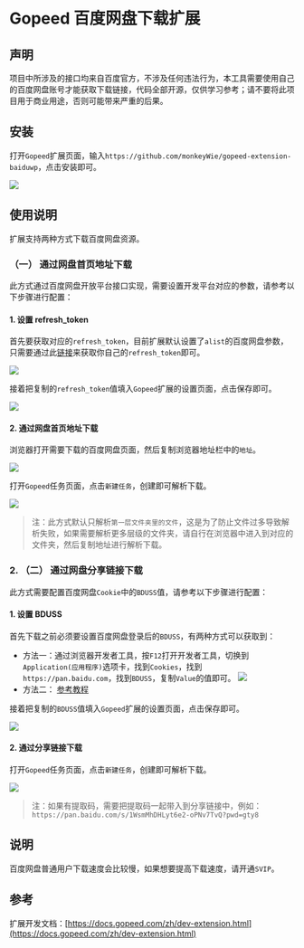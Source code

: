 # Gopeed 百度网盘下载扩展

## 声明

项目中所涉及的接口均来自百度官方，不涉及任何违法行为，本工具需要使用自己的百度网盘账号才能获取下载链接，代码全部开源，仅供学习参考；请不要将此项目用于商业用途，否则可能带来严重的后果。

## 安装

打开`Gopeed`扩展页面，输入`https://github.com/monkeyWie/gopeed-extension-baiduwp`，点击安装即可。

![](image/install.gif)

## 使用说明

扩展支持两种方式下载百度网盘资源。

### （一） 通过网盘首页地址下载

此方式通过百度网盘开放平台接口实现，需要设置开发平台对应的参数，请参考以下步骤进行配置：

#### 1. 设置 refresh_token

首先要获取对应的`refresh_token`，目前扩展默认设置了`alist`的百度网盘参数，只需要通过此[链接](https://openapi.baidu.com/oauth/2.0/authorize?response_type=code&client_id=iYCeC9g08h5vuP9UqvPHKKSVrKFXGa1v&redirect_uri=https://alist.nn.ci/tool/baidu/callback&scope=basic,netdisk&qrcode=1)来获取你自己的`refresh_token`即可。

![](image/get-refresh-token.png)

接着把复制的`refresh_token`值填入`Gopeed`扩展的设置页面，点击保存即可。

![](image/set-refresh-token.gif)

#### 2. 通过网盘首页地址下载

浏览器打开需要下载的百度网盘页面，然后复制浏览器地址栏中的`地址`。

![](image/get-home-url.png)

打开`Gopeed`任务页面，点击`新建任务`，创建即可解析下载。

![](image/open-create.gif)

> 注：此方式默认只解析`第一层文件夹里的文件`，这是为了防止文件过多导致解析失败，如果需要解析更多层级的文件夹，请自行在浏览器中进入到对应的文件夹，然后复制地址进行解析下载。

### 2. （二） 通过网盘分享链接下载

此方式需要配置百度网盘`Cookie`中的`BDUSS`值，请参考以下步骤进行配置：

#### 1. 设置 BDUSS

首先下载之前必须要设置百度网盘登录后的`BDUSS`，有两种方式可以获取到：

- 方法一：通过浏览器开发者工具，按`F12`打开开发者工具，切换到`Application(应用程序)`选项卡，找到`Cookies`，找到`https://pan.baidu.com`，找到`BDUSS`，复制`Value`的值即可。
  ![](image/get-bduss.png)
- 方法二： [参考教程](http://pandownload.net/faq/cookie.html)

接着把复制的`BDUSS`值填入`Gopeed`扩展的设置页面，点击保存即可。

![](image/set-bduss.gif)

#### 2. 通过分享链接下载

打开`Gopeed`任务页面，点击`新建任务`，创建即可解析下载。

![](image/share-create.gif)

> 注：如果有提取码，需要把提取码一起带入到分享链接中，例如：`https://pan.baidu.com/s/1WsmMhDHLyt6e2-oPNv7TvQ?pwd=gty8`

## 说明

百度网盘普通用户下载速度会比较慢，如果想要提高下载速度，请开通`SVIP`。

## 参考

扩展开发文档：[https://docs.gopeed.com/zh/dev-extension.html](https://docs.gopeed.com/zh/dev-extension.html)
